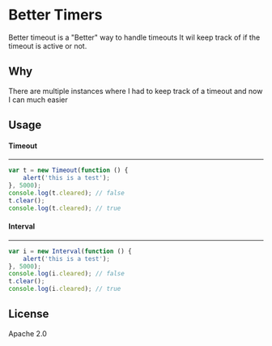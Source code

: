 # Better Timers
Better timeout is a "Better" way to handle timeouts
It wil keep track of if the timeout is active or not.


## Why
There are multiple instances where I had to keep track of a timeout and now I can much easier


## Usage

#### Timeout
--------------
```js
var t = new Timeout(function () {
    alert('this is a test');
}, 5000);
console.log(t.cleared); // false
t.clear();
console.log(t.cleared); // true
```

#### Interval
--------------
```js
var i = new Interval(function () {
    alert('this is a test');
}, 5000);
console.log(i.cleared); // false
t.clear();
console.log(i.cleared); // true
```

## License

Apache 2.0